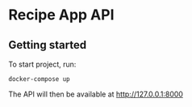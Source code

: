 # Recipe App API

## Getting started

To start project, run:

```
docker-compose up
```

The API will then be available at http://127.0.0.1:8000
